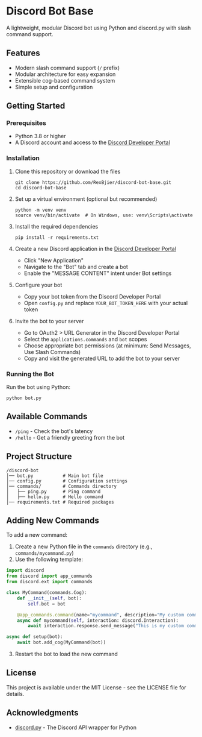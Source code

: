 # Discord Bot Base

A lightweight, modular Discord bot using Python and discord.py with slash command support.

## Features

- Modern slash command support (`/` prefix)
- Modular architecture for easy expansion
- Extensible cog-based command system
- Simple setup and configuration

## Getting Started

### Prerequisites

- Python 3.8 or higher
- A Discord account and access to the [Discord Developer Portal](https://discord.com/developers/applications)

### Installation

1. Clone this repository or download the files
   ```
   git clone https://github.com/RexBjier/discord-bot-base.git
   cd discord-bot-base
   ```

2. Set up a virtual environment (optional but recommended)
   ```
   python -m venv venv
   source venv/bin/activate  # On Windows, use: venv\Scripts\activate
   ```

3. Install the required dependencies
   ```
   pip install -r requirements.txt
   ```

4. Create a new Discord application in the [Discord Developer Portal](https://discord.com/developers/applications)
   - Click "New Application"
   - Navigate to the "Bot" tab and create a bot
   - Enable the "MESSAGE CONTENT" intent under Bot settings

5. Configure your bot
   - Copy your bot token from the Discord Developer Portal
   - Open `config.py` and replace `YOUR_BOT_TOKEN_HERE` with your actual token

6. Invite the bot to your server
   - Go to OAuth2 > URL Generator in the Discord Developer Portal
   - Select the `applications.commands` and `bot` scopes
   - Choose appropriate bot permissions (at minimum: Send Messages, Use Slash Commands)
   - Copy and visit the generated URL to add the bot to your server

### Running the Bot

Run the bot using Python:
```
python bot.py
```

## Available Commands

- `/ping` - Check the bot's latency
- `/hello` - Get a friendly greeting from the bot

## Project Structure

```
/discord-bot  
│── bot.py           # Main bot file
│── config.py        # Configuration settings
│── commands/        # Commands directory
│   ├── ping.py      # Ping command
│   ├── hello.py     # Hello command
│── requirements.txt # Required packages
```

## Adding New Commands

To add a new command:

1. Create a new Python file in the `commands` directory (e.g., `commands/mycommand.py`)
2. Use the following template:

```python
import discord
from discord import app_commands
from discord.ext import commands

class MyCommand(commands.Cog):
    def __init__(self, bot):
        self.bot = bot

    @app_commands.command(name="mycommand", description="My custom command description")
    async def mycommand(self, interaction: discord.Interaction):
        await interaction.response.send_message("This is my custom command!")

async def setup(bot):
    await bot.add_cog(MyCommand(bot))
```

3. Restart the bot to load the new command

## License

This project is available under the MIT License - see the LICENSE file for details.

## Acknowledgments

- [discord.py](https://github.com/Rapptz/discord.py) - The Discord API wrapper for Python
